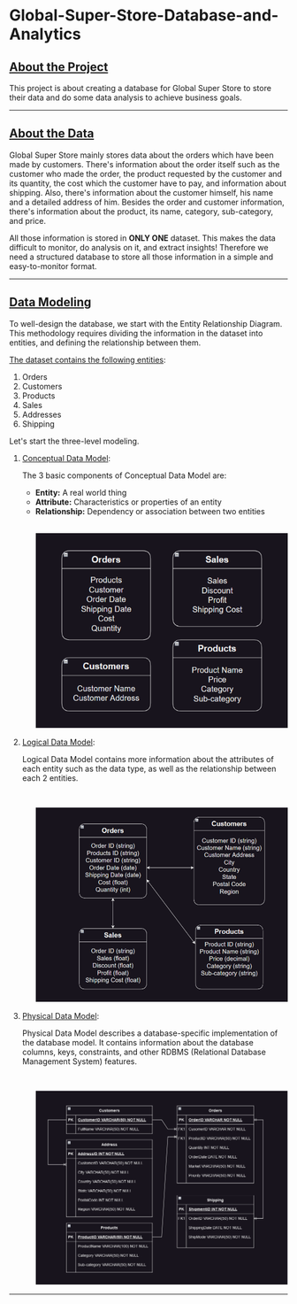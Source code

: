 # Global-Super-Store-Database-and-Analytics

## <u> About the Project </u> ##

This project is about creating a database for Global Super Store to store their data and do some data analysis to achieve business goals.

<hr>

## <u> About the Data </u> ##

Global Super Store mainly stores data about the orders which have been made by customers. There's information about the order itself such as the customer who made the order, the product requested by the customer and its quantity, the cost which the customer have to pay, and information about shipping. Also, there's information about the customer himself, his name and a detailed address of him. Besides the order and customer information, there's information about the product, its name, category, sub-category, and price.

All those information is stored in __ONLY ONE__ dataset. This makes the data difficult to monitor, do analysis on it, and extract insights! Therefore we need a structured database to store all those information in a simple and easy-to-monitor format.

<hr>

## <u> Data Modeling </u> ##

To well-design the database, we start with the Entity Relationship Diagram. This methodology requires dividing the information in the dataset into entities, and defining the relationship between them.

<u>The dataset contains the following entities</u>:

1. Orders
2. Customers
3. Products
4. Sales
5. Addresses
6. Shipping

Let's start the three-level modeling.

1. <u>Conceptual Data Model</u>:
   
   The 3 basic components of Conceptual Data Model are:
   - __Entity:__ A real world thing
   - __Attribute:__ Characteristics or properties of an entity
   - __Relationship:__ Dependency or association between two entities

   <br>
   <ul>
   <p align="center">
   <img src="images\Conceptual-Data-Model.png">
   </p>
   </ul>

2. <u>Logical Data Model</u>:
   
   Logical Data Model contains more information about the attributes of each entity such as the data type, as well as the relationship between each 2 entities.

   <br>
   <ul>
   <p align="center">
   <img src="images\Logical-Data-Model.png">
   </p>
   </ul>

3. <u>Physical Data Model</u>:
   
   Physical Data Model describes a database-specific implementation of the database model. It contains information about the database columns, keys, constraints, and other RDBMS (Relational Database Management System) features.

   <br>
   <ul>
   <p align="center">
   <img src="images\Physical-Data-Model.png">
   </p>
   </ul>

<hr>